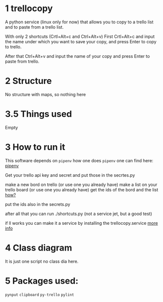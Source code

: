 # 1 trellocopy

A python service (linux only for now) that allows you to copy to a trello list and to paste from a trello list.

With only 2 shortcuts (Crtl+Alt+c and Ctrl+Alt+v)
First Crtl+Alt+c and input the name under which you want to save your copy, and press Enter to copy to trello.

After that Ctrl+Alt+v and input the name of your copy and press Enter to paste from trello.

# 2 Structure

No structure with maps, so nothing here

# 3.5 Things used

Empty

# 3 How to run it

This software depends on `pipenv` how one does `pipenv` one can find here: [pipenv](https://docs.python-guide.org/dev/virtualenvs/)

Get your trello api key and secret and put those in the secrtes.py

make a new bord on trello (or use one you already have)
make a list on your trello board (or use one you already have)
get the ids of the bord and the list [how?](https://community.atlassian.com/t5/Trello-questions/How-to-get-Trello-Board-ID/qaq-p/1347525)

put the ids also in the secrets.py

after all that you can run ./shortcuts.py (not a service jet, but a good test)

if ll works you can make it a service by installing the trellocopy.service [more info](https://www.shubhamdipt.com/blog/how-to-create-a-systemd-service-in-linux/)

# 4 Class diagram

It is just one script no class dia here.

# 5 Packages used:

`pynput`
`clipboard`
`py-trello`
`pylint`
